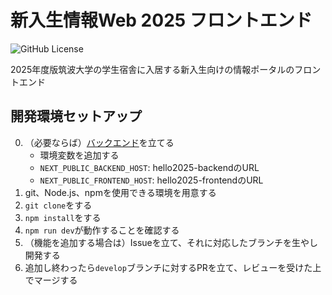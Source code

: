 # 新入生情報Web 2025 フロントエンド

![GitHub License](https://img.shields.io/github/license/ZDK-UTsukuba/hello2025-frontend)

2025年度版筑波大学の学生宿舎に入居する新入生向けの情報ポータルのフロントエンド

## 開発環境セットアップ

0. （必要ならば）[バックエンド](https://github.com/ZDK-UTsukuba/hello2025-backend)を立てる
   - 環境変数を追加する
   - `NEXT_PUBLIC_BACKEND_HOST`: hello2025-backendのURL
   - `NEXT_PUBLIC_FRONTEND_HOST`: hello2025-frontendのURL
1. git、Node.js、npmを使用できる環境を用意する
2. `git clone`をする
3. `npm install`をする
4. `npm run dev`が動作することを確認する
5. （機能を追加する場合は）Issueを立て、それに対応したブランチを生やし開発する
6. 追加し終わったら`develop`ブランチに対するPRを立て、レビューを受けた上でマージする
